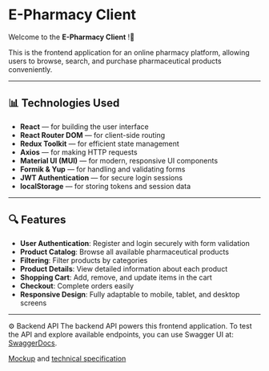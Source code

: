 # E-Pharmacy Client

Welcome to the **E-Pharmacy Client** !🎉

This is the frontend application for an online pharmacy platform, allowing users to browse, search, and purchase pharmaceutical products conveniently.

---

## 📊 Technologies Used

- **React** — for building the user interface
- **React Router DOM** — for client-side routing
- **Redux Toolkit** — for efficient state management
- **Axios** — for making HTTP requests
- **Material UI (MUI)** — for modern, responsive UI components
- **Formik & Yup** — for handling and validating forms
- **JWT Authentication** — for secure login sessions
- **localStorage** — for storing tokens and session data

---

## 🔍 Features

- **User Authentication**: Register and login securely with form validation
- **Product Catalog**: Browse all available pharmaceutical products
- **Filtering**: Filter products by categories
- **Product Details**: View detailed information about each product
- **Shopping Cart**: Add, remove, and update items in the cart
- **Checkout**: Complete orders easily
- **Responsive Design**: Fully adaptable to mobile, tablet, and desktop screens

---

⚙️ Backend API
The backend API powers this frontend application. To test the API and explore available endpoints, you can use Swagger UI at:  [SwaggerDocs](https://e-pharmacy-client-be.onrender.com/api-docs).

[Mockup](https://www.figma.com/file/qrKzOBVqM6zOZNFkTOpEO0/E-PHARMACY-(clients)?type=design&node-id=0-1&mode=design&t=O9kTuPJAS2bjEuwM-0) and [technical specification](https://docs.google.com/spreadsheets/d/1TdZTkbTSEcscopFAAH1XiiAbkP8IOawIugpvaG9xnuw/edit?gid=0#gid=0)
